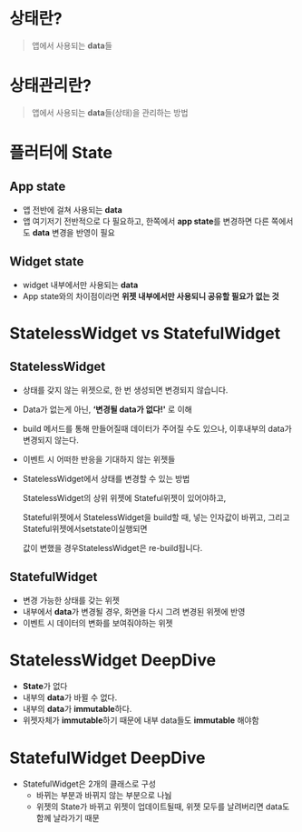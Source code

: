 # 상태란?

> 앱에서 사용되는 **data**들
> 

# 상태관리란?

> 앱에서 사용되는 **data**들(상태)을 관리하는 방법
> 

# 플러터에 State

## **App state**

- 앱 전반에 걸쳐 사용되는 **data**
- 앱 여기저기 전반적으로 다 필요하고, 한쪽에서 **app state**를 변경하면 다른 쪽에서도 **data** 변경을 반영이 필요

## **Widget state**

- widget 내부에서만 사용되는 **data**
- App state와의 차이점이라면 **위젯 내부에서만 사용되니 공유할 필요가 없는 것**

# StatelessWidget vs StatefulWidget

## StatelessWidget

- 상태를 갖지 않는 위젯으로, 한 번 생성되면 변경되지 않습니다.
- Data가 없는게 아닌, **‘변경될 data가 없다!'** 로 이해
- build 메서드를 통해 만들어질때 데이터가 주어질 수도 있으나, 이후내부의 data가 변경되지 않는다.
- 이벤트 시 어떠한 반응을 기대하지 않는 위젯들
- StatelessWidget에서 상태를 변경할 수 있는 방법
    
    StatelessWidget의 상위 위젯에 Stateful위젯이 있어야하고,
    
    Stateful위젯에서 StatelessWidget을 build할 때, 넣는 인자값이 바뀌고, 그리고 Stateful위젯에서setstate이실행되면
    
    값이 변했을 경우StatelessWidget은 re-build됩니다.
    

## StatefulWidget

- 변경 가능한 상태를 갖는 위젯
- 내부에서 **data**가 변경될 경우, 화면을 다시 그려 변경된 위젯에 반영
- 이벤트 시 데이터의 변화를 보여줘야하는 위젯

# StatelessWidget DeepDive

- **State**가 없다
- 내부의 **data**가 바뀔 수 없다.
- 내부의 **data**가 **immutable**하다.
- 위젯자체가 **immutable**하기 때문에 내부 data들도 **immutable** 해야함

# StatefulWidget DeepDive

- StatefulWidget은 2개의 클래스로 구성
    - 바뀌는 부분과 바뀌지 않는 부분으로 나눰
    - 위젯의 State가 바뀌고 위젯이 업데이트될때, 위젯 모두를 날려버리면 data도 함께 날라가기 때문
